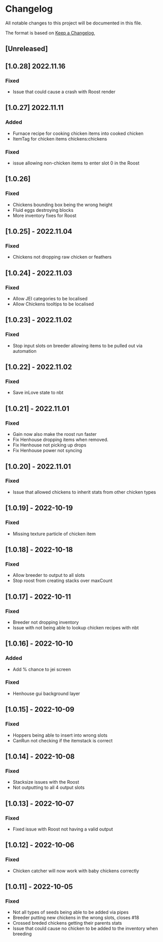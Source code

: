 # Changelog
All notable changes to this project will be documented in this file.

The format is based on [Keep a Changelog](https://keepachangelog.com/en/1.0.0/),

## [Unreleased]

## [1.0.28] 2022.11.16
### Fixed
- Issue that could cause a crash with Roost render

## [1.0.27] 2022.11.11
### Added
- Furnace recipe for cooking chicken items into cooked chicken
- ItemTag for chicken items chickens:chickens
### Fixed
- issue allowing non-chicken items to enter slot 0 in the Roost

## [1.0.26]
### Fixed
- Chickens bounding box being the wrong height
- Fluid eggs destroying blocks
- More inventory fixes for Roost

## [1.0.25] - 2022.11.04
### Fixed
- Chickens not dropping raw chicken or feathers

## [1.0.24] - 2022.11.03
### Fixed
- Allow JEI categories to be localised
- Allow Chickens tooltips to be localised

## [1.0.23] - 2022.11.02
### Fixed
- Stop input slots on breeder allowing items to be pulled out via automation
## [1.0.22] - 2022.11.02
### Fixed
- Save inLove state to nbt

## [1.0.21] - 2022.11.01
### Fixed
- Gain now also make the roost run faster
- Fix Henhouse dropping items when removed.
- Fix Henhouse not picking up drops
- Fix Henhouse power not syncing

## [1.0.20] - 2022.11.01
### Fixed
- Issue that allowed chickens to inherit stats from other chicken types

## [1.0.19] - 2022-10-19
### Fixed
- Missing texture particle of chicken item

## [1.0.18] - 2022-10-18
### Fixed
- Allow breeder to output to all slots
- Stop roost from creating stacks over maxCount

## [1.0.17] - 2022-10-11
### Fixed
- Breeder not dropping inventory
- Issue with not being able to lookup chicken recipes with nbt


## [1.0.16] - 2022-10-10
### Added
- Add % chance to jei screen

### Fixed
- Henhouse gui background layer


## [1.0.15] - 2022-10-09
### Fixed
- Hoppers being able to insert into wrong slots
- CanRun not checking if the itemstack is correct

## [1.0.14] - 2022-10-08
### Fixed
- Stacksize issues with the Roost
- Not outputting to all 4 output slots

## [1.0.13] - 2022-10-07
### Fixed
- Fixed issue with Roost not having a valid output

## [1.0.12] - 2022-10-06
### Fixed
- Chicken catcher will now work with baby chickens correctly

## [1.0.11] - 2022-10-05
### Fixed
- Not all types of seeds being able to be added via pipes
- Breeder putting new chickens in the wrong slots, closes #18
- Crossed breded chickens getting their parents stats
- Issue that could cause no chicken to be added to the inventory when breeding
